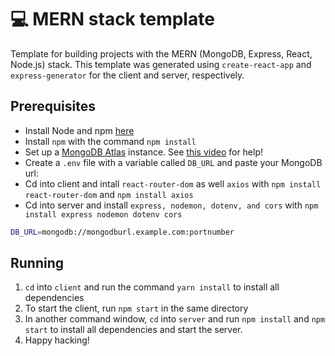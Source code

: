 # 💻 MERN stack template

Template for building projects with the MERN (MongoDB, Express, React, Node.js) stack.
This template was generated using `create-react-app` and `express-generator` for the
client and server, respectively.

## Prerequisites

- Install Node and npm [here](https://nodejs.org/en/download/)
- Install `npm` with the command `npm install`
- Set up a [MongoDB Atlas](https://www.mongodb.com/) instance. See [this video](https://www.youtube.com/watch?v=CcOL5h_ZFJM) for help!
- Create a `.env` file with a variable called `DB_URL` and paste your MongoDB url:
- Cd into client and intall `react-router-dom` as well `axios` with `npm install react-router-dom` and `npm install axios`
- Cd into server and install `express, nodemon, dotenv, and cors` with `npm install express nodemon dotenv cors`

```bash
DB_URL=mongodb://mongodburl.example.com:portnumber
```

## Running

1. `cd` into `client` and run the command `yarn install` to install all dependencies
2. To start the client, run `npm start` in the same directory
3. In another command window, `cd` into `server` and run `npm install` and `npm start`
   to install all dependencies and start the server.
4. Happy hacking!
